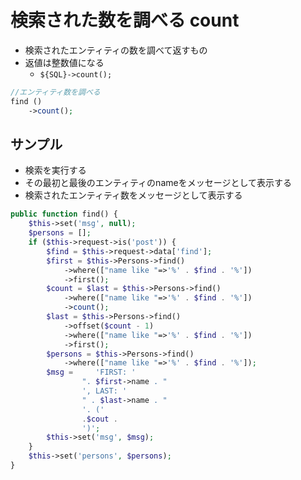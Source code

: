 # 検索された数を調べる count

* 検索されたエンティティの数を調べて返すもの
* 返値は整数値になる
    * `${SQL}->count();`

```php
//エンティティ数を調べる
find ()
    ->count();
```

## サンプル

* 検索を実行する
* その最初と最後のエンティティのnameをメッセージとして表示する
* 検索されたエンティティ数をメッセージとして表示する

```php
public function find() {
    $this->set('msg', null);
    $persons = [];
    if ($this->request->is('post')) {
        $find = $this->request->data['find'];
        $first = $this->Persons->find()
            ->where(["name like "=>'%' . $find . '%'])
            ->first();
        $count = $last = $this->Persons->find()
            ->where(["name like "=>'%' . $find . '%'])
            ->count();
        $last = $this->Persons->find()
            ->offset($count - 1)
            ->where(["name like "=>'%' . $find . '%'])
            ->first();
        $persons = $this->Persons->find()
            ->where(["name like "=>'%' . $find . '%']);
        $msg =     'FIRST: '
                ". $first->name . "
                ', LAST: '
                " . $last->name . "
                '. ('
                .$cout .
                ')';
        $this->set('msg', $msg);
    }
    $this->set('persons', $persons);
}
```
